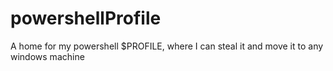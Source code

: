 powershellProfile
=================

A home for my powershell $PROFILE, where I can steal it and move it to any windows machine
